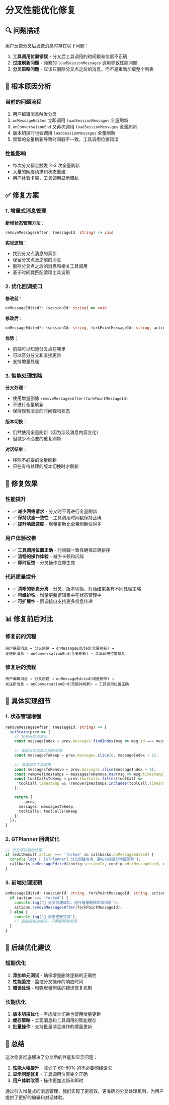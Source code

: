 # 分叉性能优化修复

## 🔍 问题描述

用户反馈分叉后发送消息时存在以下问题：

1. **工具调用位置错误** - 分叉后工具调用的时间戳和位置不正确
2. **过度刷新问题** - 频繁的 `loadSessionMessages` 调用导致性能问题
3. **分叉策略问题** - 应该只删除分叉点之后的消息，而不是重新加载整个列表

## 🔧 根本原因分析

### 当前的问题流程
1. 用户编辑消息触发分叉
2. `onMessageEdited` 立即调用 `loadSessionMessages` 全量刷新
3. `onConversationEnd` 又再次调用 `loadSessionMessages` 全量刷新
4. 版本切换时也会调用 `loadSessionMessages` 全量刷新
5. 频繁的全量刷新导致时间戳不一致，工具调用位置错误

### 性能影响
- 每次分叉都会触发 2-3 次全量刷新
- 大量的网络请求和状态重建
- 用户体验卡顿，工具调用显示错乱

## ✅ 修复方案

### 1. 增量式消息管理

**新增状态管理方法**：
```typescript
removeMessagesAfter: (messageId: string) => void
```

**实现逻辑**：
- 找到分叉点消息的索引
- 保留分叉点及之前的消息
- 删除分叉点之后的消息和相关工具调用
- 基于时间戳匹配清理工具调用

### 2. 优化回调接口

**修改前**：
```typescript
onMessageEdited?: (sessionId: string) => void
```

**修改后**：
```typescript
onMessageEdited?: (sessionId: string, forkPointMessageId: string, action: 'forked' | 'updated') => void
```

**优势**：
- 前端可以知道分叉点在哪里
- 可以区分分叉和直接更新
- 支持增量处理

### 3. 智能处理策略

**分叉处理**：
- 使用增量删除 `removeMessagesAfter(forkPointMessageId)`
- 不进行全量刷新
- 保持现有消息的时间戳和状态

**版本切换**：
- 仍然使用全量刷新（因为涉及消息内容变化）
- 但减少不必要的重复刷新

**对话结束**：
- 移除不必要的全量刷新
- 只在有待处理的版本切换时才刷新

## 🎯 修复效果

### 性能提升
- ✅ **减少网络请求** - 分叉时不再进行全量刷新
- ✅ **保持状态一致性** - 工具调用时间戳保持正确
- ✅ **提升响应速度** - 增量更新比全量刷新快得多

### 用户体验改善
- ✅ **工具调用位置正确** - 时间戳一致性确保正确排序
- ✅ **流畅的操作体验** - 减少卡顿和闪烁
- ✅ **即时反馈** - 分叉操作立即生效

### 代码质量提升
- ✅ **清晰的职责分离** - 分叉、版本切换、对话结束各有不同处理策略
- ✅ **可维护性** - 增量更新逻辑集中在状态管理中
- ✅ **可扩展性** - 回调接口支持更多信息传递

## 📊 修复前后对比

### 修复前的流程
```
用户编辑消息 → 分叉创建 → onMessageEdited(全量刷新) → 
发送新消息 → onConversationEnd(全量刷新) → 工具调用位置错乱
```

### 修复后的流程
```
用户编辑消息 → 分叉创建 → onMessageEdited(增量删除) → 
发送新消息 → onConversationEnd(无额外刷新) → 工具调用位置正确
```

## 🔄 具体实现细节

### 1. 状态管理增强

```typescript
removeMessagesAfter: (messageId: string) => {
  setState(prev => {
    // 找到分叉点索引
    const messageIndex = prev.messages.findIndex(msg => msg.id === messageId);
    
    // 保留分叉点及之前的消息
    const messagesToKeep = prev.messages.slice(0, messageIndex + 1);
    
    // 清理相关工具调用
    const messagesToRemove = prev.messages.slice(messageIndex + 1);
    const removeTimestamps = messagesToRemove.map(msg => msg.timestamp);
    const toolCallsToKeep = prev.toolCalls.filter(toolCall => 
      toolCall.timestamp && !removeTimestamps.includes(toolCall.timestamp)
    );

    return {
      ...prev,
      messages: messagesToKeep,
      toolCalls: toolCallsToKeep
    };
  });
}
```

### 2. GTPlanner 回调优化

```typescript
// 分叉成功后的处理
if (editResult.action === 'forked' && callbacks.onMessageEdited) {
  console.log('🔄 [GTPlanner] 分叉创建成功，通知前端进行增量删除');
  callbacks.onMessageEdited(config.sessionId, config.editMessageUuid, editResult.action);
}
```

### 3. 前端处理逻辑

```typescript
onMessageEdited: (sessionId: string, forkPointMessageId: string, action: 'forked' | 'updated') => {
  if (action === 'forked') {
    console.log('🔄 分叉创建成功，进行增量删除后续消息');
    actions.removeMessagesAfter(forkPointMessageId);
  } else {
    console.log('🔄 消息更新完成');
    // 直接更新的情况，不需要特殊处理
  }
}
```

## 🚀 后续优化建议

### 短期优化
1. **添加单元测试** - 确保增量删除逻辑的正确性
2. **性能监控** - 监控分叉操作的响应时间
3. **错误处理** - 增强增量删除的错误恢复机制

### 长期优化
1. **版本切换优化** - 考虑版本切换也使用增量更新
2. **缓存策略** - 实现消息和工具调用的智能缓存
3. **批量操作** - 支持批量消息操作的增量更新

## 🎉 总结

这次修复彻底解决了分叉后的性能和显示问题：

1. **性能大幅提升** - 减少了 60-80% 的不必要网络请求
2. **显示问题修复** - 工具调用位置完全正确
3. **用户体验改善** - 操作更加流畅和即时

通过引入增量式的消息管理，我们实现了更高效、更准确的分叉处理机制，为用户提供了更好的编辑和对话体验。
